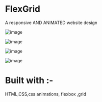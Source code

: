 # FlexGrid

A responsive AND ANIMATED website design

![image](https://github.com/EtzioEjjo/FlexGrid/assets/59229723/d5fe7c02-8387-46a8-8ff5-725bb0c6a9e1)

![image](https://github.com/EtzioEjjo/FlexGrid/assets/59229723/dd40f4cf-ff54-4841-bea2-19fdf56b7703)

![image](https://github.com/EtzioEjjo/FlexGrid/assets/59229723/89f83743-c61b-43da-b1be-45cea2d74d99)

![image](https://github.com/EtzioEjjo/FlexGrid/assets/59229723/491f57db-c4fd-456c-b830-69dda10aa35f)




# Built with :-

HTML,CSS,css animations, flexbox ,grid

